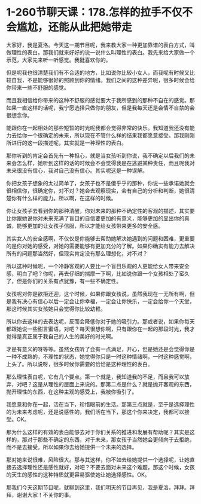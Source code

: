 # 1-260节聊天课：178.怎样的拉手不仅不会尴尬，还能从此把她带走

大家好，我是夏洛。今天这一期节目呢，我来教大家一种更加靠谱的表白方式，叫做理性的表白。那我们就来好好的说一说什么叫理性的表白。我先来给大家做一个示范，大家先来听一听感觉。我挺喜欢你的。

但是呢我也很清楚我们有不合适的地方，比如说你比较小女人，而我呢有时候又比较自我，不是能够很好的照顾到你的情绪。我们之间的这种差异呢，很多时候会给你带来一些不舒服的感觉。

而且我相信给你带来的这种不舒服的感觉要大于我所感到的那种不自在的感觉。那如果一直这样的话呢，我宁愿选择只做你的朋友，但是我每天还是会情不自禁的会很想念你。

能跟你在一起相处的那些短暂的时光呢我都会觉得非常的快乐。我知道我还没有能力去给你一个很确定的未来，所以现在不管什么样的结果我都愿意接受。那我刚刚所进行的这一段描述呢，其实就是一种理性的表白。

那你听到的肯定会首先有一种担心，就是当女孩听到你说，我不确定以后我们的未来会怎么样，她听到这样的话的时候会不会觉得我是在逃避某种责任，而且呢我对未来很没有信心，我对自己没有信心。其实呢这是一种误解。

你把女孩子想象的太过简单了，女孩子也不是傻乎乎的那种，你说一些承诺她就会很相信你，很确定你，对不对？她会去观察现实，会有自己的分析和判断，她很清楚你有什么样的能力。所以啊，在这样的时候。

你让女孩子去看到你的那种清醒，你对未来的那种不确定性的客观的描述，其实要比你跟她说你对未来充满了盲目的自信要更加的有意义，能够更加的显出你的真诚，能够更加的让女孩子信服，所以才能给女孩带来更多的安全感。

其实女人的安全感啊，不仅仅是你能够去帮助她解决她遇到的问题和困难，更重要的是你对她的感受，对她的需要能够有更加充分的了解。如果你确实有能力去解决所有的问题那当然好，但现实肯定没有那么理想化，对不对？

所以这种时候呢，一个冷静客观的人要比一个盲目乐观的人更能给女人带来安全感，明白了吧？你呢，再去仔细的揣摩一下啊，比如说你跟一个女孩相处了蛮久了，但是你们的关系有点犹豫，有一些不确定性。

女孩呢对你是欲拒还迎，这个时候，如果你跟女孩说，虽然我现在一无所有啊，但是我有决心有信心以后一定会让你幸福，一定会让你快乐，一定会给你一个天堂，那这时候其实女孩她只会觉得你比较幼稚。

所以你去这样的去表达呢，反而会降低你对于她的吸引力。那或者说，如果你每天都跟她说一些甜言蜜语，对吧？每天很想你啊，只有跟你在一起的那段时光，我才觉得是真正属于我自己的人生的美好的时光啊。

才是有意义的呀等等。虽然女孩听了会有一点满足，开心，但是她还是会觉得你是一种不成熟的，不理性的状态，她觉得你只是一时这种情绪啊，一时这种感觉啊，上头了。所以说呀，很多时候你需要的恰恰是这种理性的表白。

那么理性表白呢，它有几个要点。第一个就是，我知道我的不足，而且我可以放弃，对吧？这是从理性的层面上来说的。那第二点是什么？就是抛开客观的东西，抛开理性的东西，在这种主观的感受上，我被你吸引了。

我愿意和你在一起，活在当下，珍惜眼前的生活。那第三点就是，至于是选择理性的为未来考虑呢，还是说感性的，我们活在当下，那这个你来决定，我都可以接受。OK。

那为什么这样的有效的表白能够去对于你们关系的推进和发展有帮助呢？其实是这样的，那对于那些不确定的东西，对于未来，那女孩子当然她会更倾向于去拒绝，而不是去接受。所以如果你去给她提供一个未来的选择。

那对她来说很难，风险很大。那与其这样，你不如去给她提供一个选择呢，让她直接去选择理性还是感性就好，对吧？不要去面对未来这个难题，那这个时候，女孩的天生的感性的这种特质就更容易驱使她让她选择感性。OK。

那我们今天这期节目呢，就聊到这里，我们明天的节目再见，我是夏洛，拜拜。拜拜，谢谢大家！不关你的事。